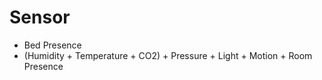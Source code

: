 # Sensor

- Bed Presence
- (Humidity + Temperature + CO2) + Pressure + Light + Motion + Room Presence
